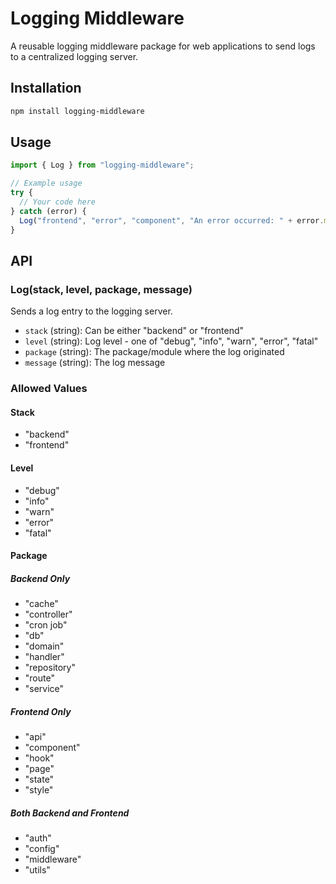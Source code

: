 # Logging Middleware

A reusable logging middleware package for web applications to send logs to a centralized logging server.

## Installation

```bash
npm install logging-middleware
```

## Usage

```javascript
import { Log } from "logging-middleware";

// Example usage
try {
  // Your code here
} catch (error) {
  Log("frontend", "error", "component", "An error occurred: " + error.message);
}
```

## API

### Log(stack, level, package, message)

Sends a log entry to the logging server.

- `stack` (string): Can be either "backend" or "frontend"
- `level` (string): Log level - one of "debug", "info", "warn", "error", "fatal"
- `package` (string): The package/module where the log originated
- `message` (string): The log message

### Allowed Values

#### Stack

- "backend"
- "frontend"

#### Level

- "debug"
- "info"
- "warn"
- "error"
- "fatal"

#### Package

##### Backend Only

- "cache"
- "controller"
- "cron job"
- "db"
- "domain"
- "handler"
- "repository"
- "route"
- "service"

##### Frontend Only

- "api"
- "component"
- "hook"
- "page"
- "state"
- "style"

##### Both Backend and Frontend

- "auth"
- "config"
- "middleware"
- "utils"

